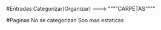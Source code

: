#Entradas
  Categorizar(Organizar) ---> """"CARPETAS""""

#Paginas
  No se categorizan
  Son mas estaticas



























  
